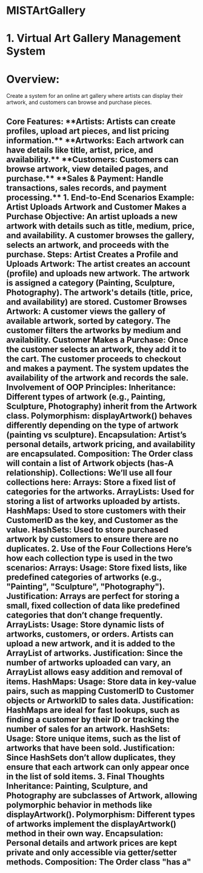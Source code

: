 # MISTArtGallery

# 1. Virtual Art Gallery Management System
# Overview:
Create a system for an online art gallery where artists can display their artwork, and customers can browse and purchase pieces. 
<h2>Core Features:</2>
**Artists: Artists can create profiles, upload art pieces, and list pricing information.**
**Artworks: Each artwork can have details like title, artist, price, and availability.**
**Customers: Customers can browse artwork, view detailed pages, and purchase.**
**Sales & Payment: Handle transactions, sales records, and payment processing.**
1. End-to-End Scenarios
Example: Artist Uploads Artwork and Customer Makes a Purchase
Objective: An artist uploads a new artwork with details such as title, medium, price, and availability. A customer browses the gallery, selects an artwork, and proceeds with the purchase.
Steps:
Artist Creates a Profile and Uploads Artwork:
The artist creates an account (profile) and uploads new artwork.
The artwork is assigned a category (Painting, Sculpture, Photography).
The artwork's details (title, price, and availability) are stored.
Customer Browses Artwork:
A customer views the gallery of available artwork, sorted by category.
The customer filters the artworks by medium and availability.
Customer Makes a Purchase:
Once the customer selects an artwork, they add it to the cart.
The customer proceeds to checkout and makes a payment.
The system updates the availability of the artwork and records the sale.
Involvement of OOP Principles:
Inheritance: Different types of artwork (e.g., Painting, Sculpture, Photography) inherit from the Artwork class.
Polymorphism: displayArtwork() behaves differently depending on the type of artwork (painting vs sculpture).
Encapsulation: Artist’s personal details, artwork pricing, and availability are encapsulated.
Composition: The Order class will contain a list of Artwork objects (has-A relationship).
Collections: We’ll use all four collections here:
Arrays: Store a fixed list of categories for the artworks.
ArrayLists: Used for storing a list of artworks uploaded by artists.
HashMaps: Used to store customers with their CustomerID as the key, and Customer as the value.
HashSets: Used to store purchased artwork by customers to ensure there are no duplicates.
2. Use of the Four Collections
Here’s how each collection type is used in the two scenarios:
Arrays:
Usage: Store fixed lists, like predefined categories of artworks (e.g., "Painting", "Sculpture", "Photography").
Justification: Arrays are perfect for storing a small, fixed collection of data like predefined categories that don’t change frequently.
ArrayLists:
Usage: Store dynamic lists of artworks, customers, or orders. Artists can upload a new artwork, and it is added to the ArrayList of artworks.
Justification: Since the number of artworks uploaded can vary, an ArrayList allows easy addition and removal of items.
HashMaps:
Usage: Store data in key-value pairs, such as mapping CustomerID to Customer objects or ArtworkID to sales data.
Justification: HashMaps are ideal for fast lookups, such as finding a customer by their ID or tracking the number of sales for an artwork.
HashSets:
Usage: Store unique items, such as the list of artworks that have been sold.
Justification: Since HashSets don’t allow duplicates, they ensure that each artwork can only appear once in the list of sold items.
3. Final Thoughts
Inheritance: Painting, Sculpture, and Photography are subclasses of Artwork, allowing polymorphic behavior in methods like displayArtwork().
Polymorphism: Different types of artworks implement the displayArtwork() method in their own way.
Encapsulation: Personal details and artwork prices are kept private and only accessible via getter/setter methods.
Composition: The Order class "has a"
